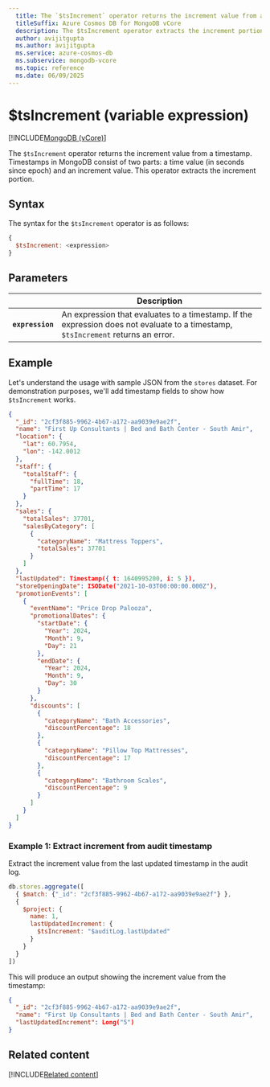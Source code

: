 ```yaml
---
  title: The `$tsIncrement` operator returns the increment value from a timestamp.
  titleSuffix: Azure Cosmos DB for MongoDB vCore
  description: The $tsIncrement operator extracts the increment portion from a timestamp value.
  author: avijitgupta
  ms.author: avijitgupta
  ms.service: azure-cosmos-db
  ms.subservice: mongodb-vcore
  ms.topic: reference
  ms.date: 06/09/2025
---
```


# $tsIncrement (variable expression)

[!INCLUDE[MongoDB (vCore)](~/reusable-content/ce-skilling/azure/includes/cosmos-db/includes/appliesto-mongodb-vcore.md)]

The `$tsIncrement` operator returns the increment value from a timestamp. Timestamps in MongoDB consist of two parts: a time value (in seconds since epoch) and an increment value. This operator extracts the increment portion.

## Syntax

The syntax for the `$tsIncrement` operator is as follows:

```javascript
{
  $tsIncrement: <expression>
}
```

## Parameters

| | Description |
| --- | --- |
| **`expression`** | An expression that evaluates to a timestamp. If the expression does not evaluate to a timestamp, `$tsIncrement` returns an error. |

## Example

Let's understand the usage with sample JSON from the `stores` dataset. For demonstration purposes, we'll add timestamp fields to show how `$tsIncrement` works.

```json
{
  "_id": "2cf3f885-9962-4b67-a172-aa9039e9ae2f",
  "name": "First Up Consultants | Bed and Bath Center - South Amir",
  "location": {
    "lat": 60.7954,
    "lon": -142.0012
  },
  "staff": {
    "totalStaff": {
      "fullTime": 18,
      "partTime": 17
    }
  },
  "sales": {
    "totalSales": 37701,
    "salesByCategory": [
      {
        "categoryName": "Mattress Toppers",
        "totalSales": 37701
      }
    ]
  },
  "lastUpdated": Timestamp({ t: 1640995200, i: 5 }),
  "storeOpeningDate": ISODate("2021-10-03T00:00:00.000Z"),
  "promotionEvents": [
    {
      "eventName": "Price Drop Palooza",
      "promotionalDates": {
        "startDate": {
          "Year": 2024,
          "Month": 9,
          "Day": 21
        },
        "endDate": {
          "Year": 2024,
          "Month": 9,
          "Day": 30
        }
      },
      "discounts": [
        {
          "categoryName": "Bath Accessories",
          "discountPercentage": 18
        },
        {
          "categoryName": "Pillow Top Mattresses",
          "discountPercentage": 17
        },
        {
          "categoryName": "Bathroom Scales",
          "discountPercentage": 9
        }
      ]
    }
  ]
}
```

### Example 1: Extract increment from audit timestamp

Extract the increment value from the last updated timestamp in the audit log.

```javascript
db.stores.aggregate([
  { $match: {"_id": "2cf3f885-9962-4b67-a172-aa9039e9ae2f"} },
  {
    $project: {
      name: 1,
      lastUpdatedIncrement: {
        $tsIncrement: "$auditLog.lastUpdated"
      }
    }
  }
])
```

This will produce an output showing the increment value from the timestamp:

```json
{
  "_id": "2cf3f885-9962-4b67-a172-aa9039e9ae2f",
  "name": "First Up Consultants | Bed and Bath Center - South Amir",
  "lastUpdatedIncrement": Long("5")
}
```

## Related content

[!INCLUDE[Related content](../includes/related-content.md)]